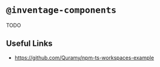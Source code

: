 # `@inventage-components`

TODO

## Useful Links

- https://github.com/Quramy/npm-ts-workspaces-example
